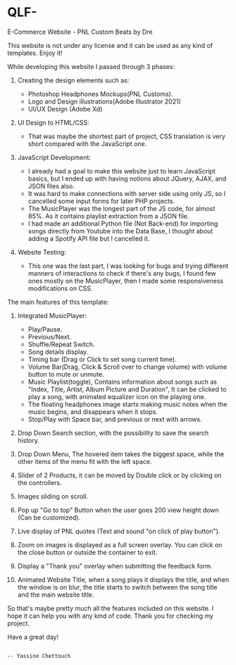 # QLF-
E-Commerce Website - PNL Custom Beats by Dre


This website is not under any license and it can be used as any kind of templates. Enjoy it!


While developing this website I passed through 3 phases:

1. Creating the design elements such as:
   - Photoshop Headphones Mockups(PNL Customs).
   - Logo and Design illustrations(Adobe Illustrator 2021)
   - UI/UX Design (Adobe Xd)


2. UI Design to HTML/CSS: 
   - That was maybe the shortest part of project, CSS translation is very short compared with the JavaScript one.

3. JavaScript Development:
   - I already had a goal to make this website just to learn JavaScript basics, but I ended up with having notions about JQuery, AJAX, and JSON files also.
   - It was hard to make connections with server side using only JS, so I cancelled some input forms for later PHP projects.
   - The MusicPlayer was the longest part of the JS code, for almost 85%. As it contains playlist extraction from a JSON file.
   - I had made an additional Python file (Not Back-end) for importing songs directly from Youtube into the Data Base, I thought about adding a Spotify API file but      I cancelled it.
4. Website Testing:
   - This one was the last part, I was looking for bugs and trying different manners of interactions to check if there's any bugs, I found few ones mostly on the
     MusicPlayer, then I made some responsiveness modifications on CSS.
     
     
     
The main features of this template:

1. Integrated MusicPlayer:
   - Play/Pause.
   - Previous/Next.
   - Shuffle/Repeat Switch.
   - Song details display.
   - Timing bar (Drag or Click to set song current time).
   - Volume Bar(Drag, Click & Scroll over to change volume) with volume button to mute or unmute.
   - Music Playlist(toggle), Contains information about songs such as "Index, Title, Artist, Album Picture and Duration", It can be clicked to play a song, with          animated equalizer icon on the playing one.
   - The floating headphones image starts making music notes when the music begins, and disappears when it stops.
   - Stop/Play with Space bar, and previous or next with arrows.

2. Drop Down Search section, with the possibility to save the search history.
3. Drop Down Menu, The hovered item takes the biggest space, while the other items of the menu fit with the left space.
4. Slider of 2 Products, it can be moved by Double click or by clicking on the controllers.
5. Images sliding on scroll.
6. Pop up "Go to top" Button when the user goes 200 view height down (Can be customized).
7. Live display of PNL quotes (Text and sound "on click of play button").
8. Zoom on images is displayed as a full screen overlay. You can click on the close button or outside the container to exit.
9. Display a "Thank you" overlay when submitting the feedback form.
10. Animated Website Title, when a song plays it displays the title, and when the window is on blur, the title starts to switch between the song title and the main     website title.


So that's maybe pretty much all the features included on this website. I hope it can help you with any kind of code.
Thank you for checking my project. 

Have a great day!

                                                                                                 -- Yassine Chettouch

